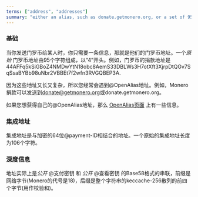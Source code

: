 ```yaml
---
terms: ["address", "addresses"]
summary: "either an alias, such as donate.getmonero.org, or a set of 95 characters starting with a 4"
---
```


### 基础

当你发送门罗币给某人时，你只需要一条信息，那就是他们的门罗币地址。一个*原始* 门罗币地址由95个字符组成，以“4”开头。例如，门罗币的捐款地址是 <span class="long-term">44AFFq5kSiGBoZ4NMDwYtN18obc8AemS33DBLWs3H7otXft3XjrpDtQGv7SqSsaBYBb98uNbr2VBBEt7f2wfn3RVGQBEP3A</span>.

因为这些地址又长又复杂，所以您经常会遇到@OpenAlias地址。例如，Monero捐款可以发送到<span class="long-term">donate@getmonero.org</span>或<span class="long-term">donate.getmonero.org</span>。

如果您想获得自己的@OpenAlias地址，那么 [OpenAlias页面](/the-monero-project/) 上有一些信息。

### 集成地址

集成地址是与加密的64位@payment-ID相结合的地址。一个原始的集成地址长度为106个字符。

### 深度信息

地址实际上是*公开* @支付密钥 和 *公开* @查看密钥 的Base58格式的串联，前缀是网络字节(Monero的代号是18)，后缀是整个字符串的keccache-256散列的前四个字节(用作校验和)。
